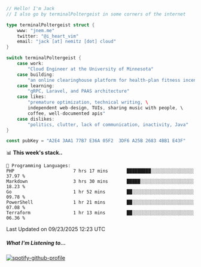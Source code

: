 ```go
// Hello! I'm Jack
// I also go by terminalPoltergeist in some corners of the internet

type terminalPoltergeist struct {
    www: "jnem.me"
    twitter: "@i_heart_vim"
    email: "jack [at] nemitz [dot] cloud"
}

switch terminalPoltergeist {
    case work:
        "Cloud Engineer at the University of Minnesota"
    case building:
        "an online clearinghouse platform for health-plan fitness incentive programs"
    case learning:
        "gRPC, Laravel, and PAAS architecture"
    case likes:
        "premature optimization, technical writing, \
        independent web-design, TUIs, sharing music with people, \
        coffee, well-documented apis"
    case dislikes:
        "politics, clutter, lack of communication, inactivity, Java"
}

const pubKey = "A2E4 3AA1 77B7 E36A 05F2  3DF6 A25B 2683 4BB1 E43F"
```

<!--START_SECTION:waka-->
📊 **This week's stack..** 

```text
💬 Programming Languages: 
PHP                      7 hrs 17 mins       █████████░░░░░░░░░░░░░░░░   37.97 % 
Markdown                 3 hrs 30 mins       █████░░░░░░░░░░░░░░░░░░░░   18.23 % 
Go                       1 hr 52 mins        ██░░░░░░░░░░░░░░░░░░░░░░░   09.78 % 
PowerShell               1 hr 21 mins        ██░░░░░░░░░░░░░░░░░░░░░░░   07.08 % 
Terraform                1 hr 13 mins        ██░░░░░░░░░░░░░░░░░░░░░░░   06.36 % 
```


 Last Updated on 09/23/2025 12:23 UTC
<!--END_SECTION:waka-->

##### What I'm Listening to...

[![spotify-github-profile](https://jnem.me/listening-item?maxAge=2592000)](https://jnem.me/listening)
